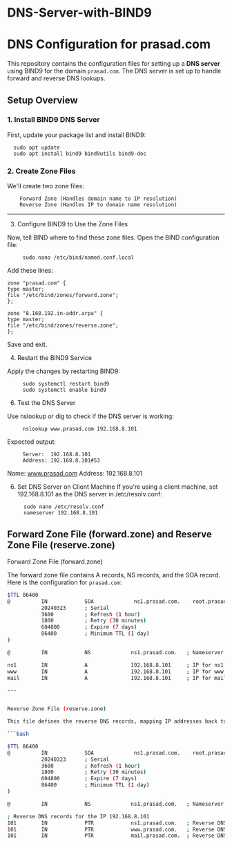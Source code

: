 # DNS-Server-with-BIND9

# DNS Configuration for prasad.com

This repository contains the configuration files for setting up a **DNS server** using BIND9 for the domain `prasad.com`. The DNS server is set up to handle forward and reverse DNS lookups.

## Setup Overview

### 1. **Install BIND9 DNS Server**
   First, update your package list and install BIND9:
   
      sudo apt update
      sudo apt install bind9 bind9utils bind9-doc

### 2. **Create Zone Files**
We'll create two zone files:

        Forward Zone (Handles domain name to IP resolution)
        Reverse Zone (Handles IP to domain name resolution)

---



3. Configure BIND9 to Use the Zone Files
   
Now, tell BIND where to find these zone files. Open the BIND configuration file:


         sudo nano /etc/bind/named.conf.local

 Add these lines:

    zone "prasad.com" {
    type master;
    file "/etc/bind/zones/forward.zone";
    };

    zone "8.168.192.in-addr.arpa" {
    type master;
    file "/etc/bind/zones/reverse.zone";
    };
 Save and exit.

4. Restart the BIND9 Service
   
Apply the changes by restarting BIND9:

         sudo systemctl restart bind9
         sudo systemctl enable bind9
   
6. Test the DNS Server

Use nslookup or dig to check if the DNS server is working:

         nslookup www.prasad.com 192.168.8.101
    
 Expected output:

         Server:  192.168.8.101
         Address: 192.168.8.101#53

Name: www.prasad.com
Address: 192.168.8.101

6. Set DNS Server on Client Machine
If you're using a client machine, set 192.168.8.101 as the DNS server in /etc/resolv.conf:

         sudo nano /etc/resolv.conf
         nameserver 192.168.8.101




## Forward Zone File (forward.zone) and Reserve Zone File (reserve.zone)

Forward Zone File (forward.zone)

The forward zone file contains A records, NS records, and the SOA record. Here is the configuration for `prasad.com`:

```bash
$TTL 86400
@          IN            SOA             ns1.prasad.com.    root.prasad.com. (
           20240323      ; Serial
           3600          ; Refresh (1 hour)
           1800          ; Retry (30 minutes)
           604800        ; Expire (7 days)
           86400         ; Minimum TTL (1 day)
)

@          IN            NS             ns1.prasad.com.   ; Nameserver for the domain

ns1        IN            A              192.168.8.101     ; IP for ns1.prasad.com
www        IN            A              192.168.8.101     ; IP for www.prasad.com
mail       IN            A              192.168.8.101     ; IP for mail.prasad.com

---


Reverse Zone File (reserve.zone)

This file defines the reverse DNS records, mapping IP addresses back to domain names using PTR records.

```bash

$TTL 86400
@          IN            SOA             ns1.prasad.com.    root.prasad.com. (
           20240323      ; Serial
           3600          ; Refresh (1 hour)
           1800          ; Retry (30 minutes)
           604800        ; Expire (7 days)
           86400         ; Minimum TTL (1 day)
)

@          IN            NS             ns1.prasad.com.   ; Nameserver for the reverse zone

; Reverse DNS records for the IP 192.168.8.101
101        IN            PTR            ns1.prasad.com.   ; Reverse DNS for ns1.prasad.com
101        IN            PTR            www.prasad.com.   ; Reverse DNS for www.prasad.com
101        IN            PTR            mail.prasad.com.  ; Reverse DNS for mail.prasad.com











